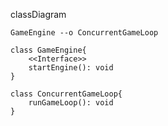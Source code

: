classDiagram

    GameEngine --o ConcurrentGameLoop
    
    class GameEngine{
        <<Interface>>
        startEngine(): void
    }

    class ConcurrentGameLoop{
        runGameLoop(): void
    }